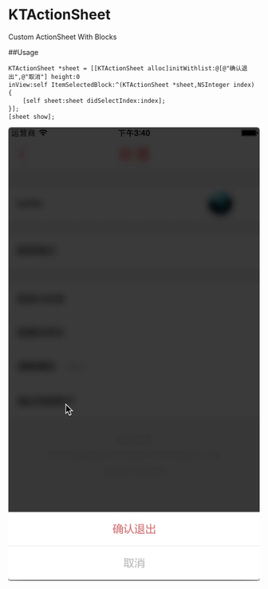 # KTActionSheet
Custom ActionSheet With Blocks

##Usage

	KTActionSheet *sheet = [[KTActionSheet alloc]initWithlist:@[@"确认退出",@"取消"] height:0
	inView:self ItemSelectedBlock:^(KTActionSheet *sheet,NSInteger index)
	{
		[self sheet:sheet didSelectIndex:index];
	}];
	[sheet show];

![img](/img.png)